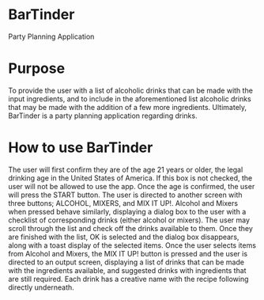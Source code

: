 # BarTinder
Party Planning Application 

# Purpose
To provide the user with a list of alcoholic drinks that can be made with the input ingredients, and to include in the aforementioned list alcoholic drinks that may be made with the addition of a few more ingredients. Ultimately, BarTinder is a party planning application regarding drinks.

# How to use BarTinder
The user will first confirm they are of the age 21 years or older, the legal drinking age in the United States of America. If this box is not checked, the user will not be allowed to use the app. Once the age is confirmed, the user will press the START button. The user is directed to another screen with three buttons; ALCOHOL, MIXERS, and MIX IT UP!. Alcohol and Mixers when pressed behave similarly, displaying a dialog box to the user with a checklist of corresponding drinks (either alcohol or mixers). The user may scroll through the list and check off the drinks available to them. Once they are finished with the list, OK is selected and the dialog box disappears, along with a toast display of the selected items. Once the user selects items from Alcohol and Mixers, the MIX IT UP! button is pressed and the user is directed to an output screen, displaying a list of drinks that can be made with the ingredients available, and suggested drinks with ingredients that are still required. Each drink has a creative name with the recipe following directly underneath. 

